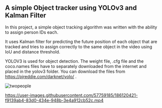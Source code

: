 ## A simple Object tracker using YOLOv3 and Kalman Filter

In this project, a simple object tracking algorithm was written with the ability to assign person IDs each. 

It uses Kalman filter for predicting the future position of each object that are tracked and tries to assign correctly to the same object in the video using IoU and distance threshold. 
 
YOLOV3 is used for object detection. The weight file, .cfg file and the coco.names files have to separately downloaded from the internet and placed in the yolov3 folder. You can download the files from https://pjreddie.com/darknet/yolo/ .



![twopeople](https://user-images.githubusercontent.com/57759185/186122103-d60858c5-92c0-404d-b471-20c9de2cec36.gif)



https://user-images.githubusercontent.com/57759185/186120421-f9139ab4-83d0-434e-948b-3e4a912cb52c.mp4

